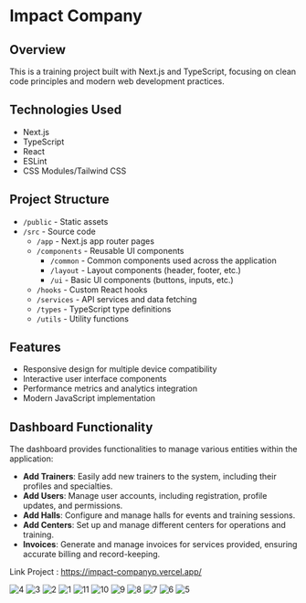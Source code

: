 
# Impact Company

## Overview
This is a training project built with Next.js and TypeScript, focusing on clean code principles and modern web development practices.

## Technologies Used
- Next.js
- TypeScript
- React
- ESLint
- CSS Modules/Tailwind CSS

## Project Structure
- `/public` - Static assets
- `/src` - Source code
  - `/app` - Next.js app router pages
  - `/components` - Reusable UI components
    - `/common` - Common components used across the application
    - `/layout` - Layout components (header, footer, etc.)
    - `/ui` - Basic UI components (buttons, inputs, etc.)
  - `/hooks` - Custom React hooks
  - `/services` - API services and data fetching
  - `/types` - TypeScript type definitions
  - `/utils` - Utility functions

## Features
- Responsive design for multiple device compatibility
- Interactive user interface components
- Performance metrics and analytics integration
- Modern JavaScript implementation

## Dashboard Functionality
The dashboard provides functionalities to manage various entities within the application:

- **Add Trainers**: Easily add new trainers to the system, including their profiles and specialties.
- **Add Users**: Manage user accounts, including registration, profile updates, and permissions.
- **Add Halls**: Configure and manage halls for events and training sessions.
- **Add Centers**: Set up and manage different centers for operations and training.
- **Invoices**: Generate and manage invoices for services provided, ensuring accurate billing and record-keeping.

Link Project : https://impact-companyp.vercel.app/

![4](https://github.com/user-attachments/assets/97df7275-6961-4abb-bce2-7e3c1d5da7cc)
![3](https://github.com/user-attachments/assets/bb3e4ca8-3164-44ef-81de-1a7789a5f23f)
![2](https://github.com/user-attachments/assets/99574dd3-be70-41d1-8dbe-93f41e556106)
![1](https://github.com/user-attachments/assets/53dd1db6-9709-41a8-be56-3ac80c566e9d)
![11](https://github.com/user-attachments/assets/c7275b47-6a56-4630-b9e7-727e10b93caf)
![10](https://github.com/user-attachments/assets/f21ba3d4-8a09-4121-9252-063bfac94865)
![9](https://github.com/user-attachments/assets/78918a28-96e2-4c05-8187-9ab31b77d980)
![8](https://github.com/user-attachments/assets/a5024d75-9c5c-484c-9321-ac43d1ced77d)
![7](https://github.com/user-attachments/assets/f7d07a9a-141b-4a52-a953-6247f5c98153)
![6](https://github.com/user-attachments/assets/20b4c517-8782-4921-b95b-ed365a54a7e6)
![5](https://github.com/user-attachments/assets/3cc90ea9-6268-4f88-9dcd-6e70abf75a9e)

